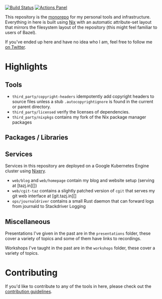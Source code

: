 [![Build Status](https://img.shields.io/endpoint.svg?url=https%3A%2F%2Factions-badge.atrox.dev%2Fghuntley%2Fghuntley%2Fbadge%3Fref%3Dmaster&style=flat)](https://actions-badge.atrox.dev/ghuntley/ghuntley/goto?ref=master) [![Actions Panel](https://img.shields.io/badge/actionspanel-enabled-brightgreen)](https://www.actionspanel.app/app/ghuntley/ghuntley)


This repository is the [monorepo][] for my personal tools and infrastructure.
Everything in here is built using [Nix][] with an automatic attribute-set layout
that mirrors the filesystem layout of the repository (this might feel familiar
to users of Bazel).

If you've ended up here and have no idea who I am, feel free to follow me [on
Twitter][].

# Highlights

## Tools

* `third_party/copyright-headers` idempotently add copyright headers to source files
   unless a stub `.autocopyrightignore` is found in the current or parent directory.
* `third_party/licensed` verify the licenses of dependencies.
* `third_party/nixpkgs` contains my fork of the Nix package manager packages

## Packages / Libraries

## Services

Services in this repository are deployed on a Google Kubernetes Engine cluster
using [Nixery]().

* `web/blog` and `web/homepage` contain my blog and website setup
  (serving at [tazj.in][])
* `web/cgit-taz` contains a slightly patched version of `cgit` that serves my
  git web interface at [git.tazj.in][]
* `ops/journaldriver` contains a small Rust daemon that can forward logs from
  journald to Stackdriver Logging

## Miscellaneous

Presentations I've given in the past are in the `presentations` folder, these
cover a variety of topics and some of them have links to recordings.

Workshops I've taught in the past are in the `workshops` folder, these
cover a variety of topics.

# Contributing

If you'd like to contribute to any of the tools in here, please check out the
[contribution guidelines](/tree/docs/CONTRIBUTING.md).

[monorepo]: https://en.wikipedia.org/wiki/Monorepo
[Nix]: https://nixos.org/nix
[on Twitter]: https://twitter.com/geoffreyhuntley
